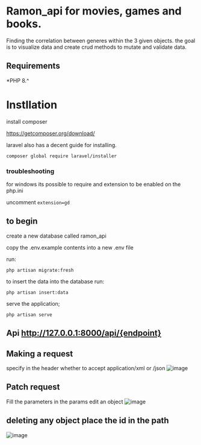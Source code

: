 # Ramon_api for movies, games and books.

Finding the correlation between generes within the 3 given objects.
the goal is to visualize data and create crud methods to mutate and validate data.

## Requirements 

*PHP 8.^

# Instllation

install composer 

https://getcomposer.org/download/

laravel also has a decent guide for installing.

`composer global require laravel/installer`


### troubleshooting

for windows its possible to require and extension to be enabled on the php.ini

uncomment `extension=gd`



## to begin 

create a new database called ramon_api

copy the .env.example contents into a new .env file

run:

`php artisan migrate:fresh`


to insert the data into the database run: 

`php artisan insert:data`

serve the application;

`php artisan serve`

## Api http://127.0.0.1:8000/api/{endpoint}


## Making a request
specify in the header whether to accept application/xml or /json
![image](https://user-images.githubusercontent.com/47434636/160114907-e5bdc359-915f-4c36-b65f-fa8c961cc351.png)

## Patch request
Fill the parameters in the params edit an object
![image](https://user-images.githubusercontent.com/47434636/160123244-0d27de04-0e6f-4cc5-99cd-83dd8f679a73.png)

## deleting any object place the id in the path
![image](https://user-images.githubusercontent.com/47434636/160115503-6fb0bd79-493f-4818-95b9-465490781336.png)



